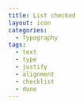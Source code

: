 ```yaml
---
title: List checked
layout: icon
categories:
  - Typography
tags:
  - text
  - type
  - justify
  - alignment
  - checklist
  - done
---
```

